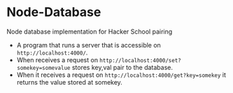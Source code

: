 # Node-Database
Node database implementation for Hacker School pairing

* A program that runs a server that is accessible on `http://localhost:4000/`. 
* When receives a request on `http://localhost:4000/set?somekey=somevalue` stores key,val pair to the database. 
* When it receives a request on `http://localhost:4000/get?key=somekey` it returns the value stored at somekey.
